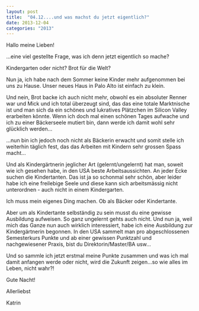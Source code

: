 ```yaml
---
layout: post
title:  "04.12....und was machst du jetzt eigentlich?"
date: 2013-12-04
categories: "2013"
---
```




Hallo meine Lieben!



…eine viel gestellte Frage, was ich denn jetzt eigentlich so mache?



Kindergarten oder nicht? Brot für die Welt?



Nun ja, ich habe nach dem Sommer keine Kinder mehr aufgenommen bei uns zu Hause. Unser neues Haus in Palo Alto ist einfach zu klein.



Und nein, Brot backe ich auch nicht mehr, obwohl es ein absoluter Renner war und Mick und ich total überzeugt sind, das das eine totale Marktnische ist und man sich da ein schönes und lukratives Plätzchen im Silicon Valley erarbeiten könnte. Wenn ich doch mal einen schönen Tages aufwache und ich zu einer Bäckerseele mutiert bin, dann werde ich damit wohl sehr glücklich werden…



…nun bin ich jedoch noch nicht als Bäckerin erwacht und somit stelle ich weiterhin täglich fest, das das Arbeiten mit Kindern sehr grossen Spass macht…



Und als Kindergärtnerin jeglicher Art (gelernt/ungelernt) hat man, soweit wie ich gesehen habe, in den USA beste Arbeitsaussichten. An jeder Ecke suchen die Kindertanten. Das ist ja so schonmal sehr schön, aber leider habe ich eine freilebige Seele und diese kann sich arbeitsmässig nicht unterordnen - auch nicht in einem Kindergarten.



Ich muss mein eigenes Ding machen. Ob als Bäcker oder Kindertante.



Aber um als Kindertante selbständig zu sein musst du eine gewisse Ausbildung aufweisen. So ganz ungelernt gehts auch nicht. Und nun ja, weil mich das Ganze nun auch wirklich interessiert, habe ich eine Ausbildung zur Kindergärtnerin begonnen. In den USA sammelt man pro abgeschlossenen Semesterkurs Punkte und ab einer gewissen Punktzahl und nachgewiesener Praxis, bist du Direktorin/Master/BA usw…



Und so sammle ich jetzt erstmal meine Punkte zusammen und was ich mal damit anfangen werde oder nicht, wird die Zukunft zeigen…so wie alles im Leben, nicht wahr?!



Gute Nacht!

Allerliebst

Katrin



















